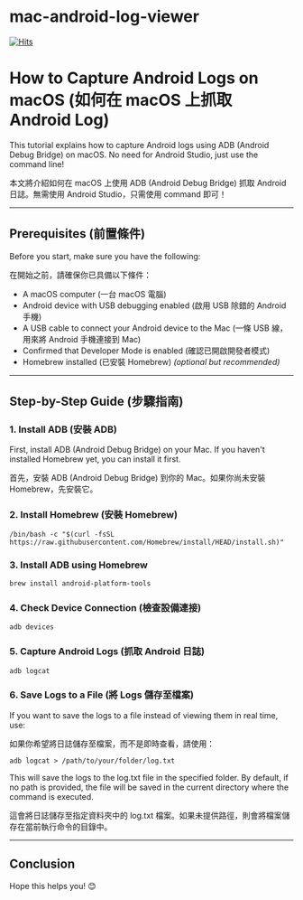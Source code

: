 # mac-android-log-viewer

[![Hits](https://hits.seeyoufarm.com/api/count/incr/badge.svg?url=https%3A%2F%2Fgithub.com%2Foakleychen0707%2Fmac-android-log-viewer&count_bg=%23473DC8&title_bg=%23555555&icon=&icon_color=%23E7E7E7&title=hits&edge_flat=false)](https://hits.seeyoufarm.com)

# How to Capture Android Logs on macOS (如何在 macOS 上抓取 Android Log)

This tutorial explains how to capture Android logs using ADB (Android Debug Bridge) on macOS. No need for Android Studio, just use the command line!

本文將介紹如何在 macOS 上使用 ADB (Android Debug Bridge) 抓取 Android 日誌。無需使用 Android Studio，只需使用 command 即可！

---

## Prerequisites (前置條件)

Before you start, make sure you have the following:

在開始之前，請確保你已具備以下條件：

- A macOS computer (一台 macOS 電腦)
- Android device with USB debugging enabled (啟用 USB 除錯的 Android 手機)
- A USB cable to connect your Android device to the Mac (一條 USB 線，用來將 Android 手機連接到 Mac)
- Confirmed that Developer Mode is enabled (確認已開啟開發者模式)
- Homebrew installed (已安裝 Homebrew) *(optional but recommended)*

---

## Step-by-Step Guide (步驟指南)

### 1. Install ADB (安裝 ADB)

First, install ADB (Android Debug Bridge) on your Mac. If you haven't installed Homebrew yet, you can install it first.

首先，安裝 ADB (Android Debug Bridge) 到你的 Mac。如果你尚未安裝 Homebrew，先安裝它。

### 2. Install Homebrew (安裝 Homebrew)
```
/bin/bash -c "$(curl -fsSL https://raw.githubusercontent.com/Homebrew/install/HEAD/install.sh)"
```

### 3. Install ADB using Homebrew
```
brew install android-platform-tools
```

### 4. Check Device Connection (檢查設備連接)
```
adb devices
```

### 5. Capture Android Logs (抓取 Android 日誌)
```
adb logcat
```

### 6. Save Logs to a File (將 Logs 儲存至檔案)

If you want to save the logs to a file instead of viewing them in real time, use:

如果你希望將日誌儲存至檔案，而不是即時查看，請使用：

```
adb logcat > /path/to/your/folder/log.txt
```

This will save the logs to the log.txt file in the specified folder. By default, if no path is provided, the file will be saved in the current directory where the command is executed.

這會將日誌儲存至指定資料夾中的 log.txt 檔案。如果未提供路徑，則會將檔案儲存在當前執行命令的目錄中。

---

## Conclusion

Hope this helps you! 😊
